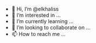 - 👋 Hi, I’m @elkhaliss
- 👀 I’m interested in ...
- 🌱 I’m currently learning ...
- 💞️ I’m looking to collaborate on ...
- 📫 How to reach me ...

<!---
elkhaliss/elkhaliss is a ✨ special ✨ repository because its `README.md` (this file) appears on your GitHub profile.
You can click the Preview link to take a look at your changes.
--->

